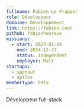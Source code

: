 ```yaml
---
fullname: Fabien Le Frapper
role: Développeur
domaine: Développement
link: https://fabien.cool
github: fabienheureux
missions:
  - start: 2023-01-19
    end: 2024-12-31
    status: independent
    employer: Malt
startups:
  - sppnaut
  - apilos
memberType: beta
---
```


Développeur full-stack
